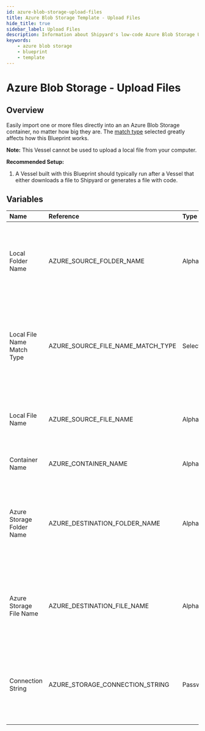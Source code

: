 ```yaml
---
id: azure-blob-storage-upload-files
title: Azure Blob Storage Template - Upload Files
hide_title: true
sidebar_label: Upload Files
description: Information about Shipyard's low-code Azure Blob Storage Upload Files blueprint. Easily import one or more files directly into an Azure Blob Storage container, no matter how big they are. 
keywords:
    - azure blob storage
    - blueprint
    - template
---
```


# Azure Blob Storage - Upload Files

## Overview

Easily import one or more files directly into an an Azure Blob Storage container, no matter how big they are. The [match type](https://www.shipyardapp.com/docs/reference/blueprint-library/match-type/) selected greatly affects how this Blueprint works.

**Note:** This Vessel cannot be used to upload a local file from your computer.

**Recommended Setup:**

1. A Vessel built with this Blueprint should typically run after a Vessel that either downloads a file to Shipyard or generates a file with code. 


## Variables

| Name | Reference | Type | Required | Default | Options | Description |
|:-----|:----------|:-----|:---------|:--------|:--------|:------------|
| Local Folder Name | AZURE_SOURCE_FOLDER_NAME  | Alphanumeric |:heavy_minus_sign: | `-` | - | Name of the local folder on Shipyard to upload the target file from. If left blank, will look in the home directory. |
| Local File Name Match Type | AZURE_SOURCE_FILE_NAME_MATCH_TYPE  | Select |:white_check_mark: | `exact_match` | Exact Match: `exact_match`<br></br><br></br>Regex Match: `regex_match`<br></br><br></br> | Determines if the text in "Local File Name" will look for one file with exact match, or multiple files using regex. |
| Local File Name | AZURE_SOURCE_FILE_NAME  | Alphanumeric |:white_check_mark: | `-` | - | Name of the target file on Shipyard. Can be regex if "Match Type" is set accordingly. |
| Container Name | AZURE_CONTAINER_NAME  | Alphanumeric |:white_check_mark: | `-` | - | Name of the target Azure storage container. |
| Azure Storage Folder Name | AZURE_DESTINATION_FOLDER_NAME  | Alphanumeric |:heavy_minus_sign: | `-` | - | Folder where the file(s) should be downloaded in the Azure Storage container. Leaving blank will place the file in the root directory. |
| Azure Storage File Name | AZURE_DESTINATION_FILE_NAME  | Alphanumeric |:heavy_minus_sign: | `-` | - | What to name the file(s) being uploaded to Azure Storage. If left blank, defaults to the original file name(s). |
| Connection String | AZURE_STORAGE_CONNECTION_STRING  | Password |:white_check_mark: | `-` | - | Connection string for programmatic access to upload the file to the specified Azure storage container. |


